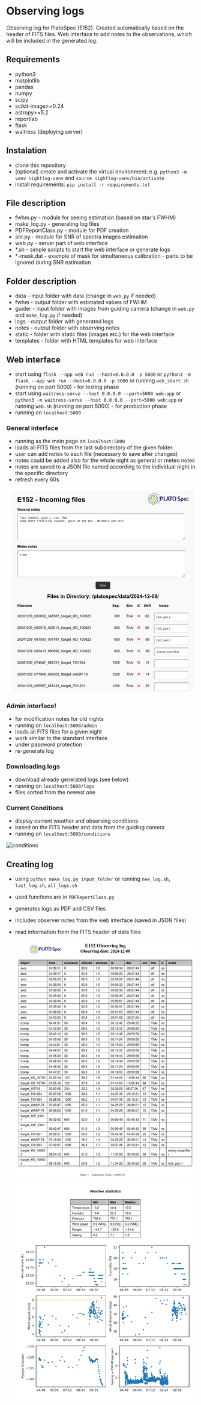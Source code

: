 # Observing logs
Observing log for PlatoSpec (E152). Created automatically based on the header of FITS files. Web interface to add notes to the observations, which will be included in the generated log.

## Requirements

- python3
- matplotlib
- pandas
- numpy
- scipy
- scikit-image>=0.24
- astropy>=5.2
- reportlab
- flask
- waitress (deploying server)

## Instalation

- clone this repository
- (optional) create and activate the virtual environment: e.g. ```python3 -m venv nightlog-venv``` and ```source nightlog-venv/bin/activate```
- install requirements: ```pip install -r requirements.txt```

## File description

- fwhm.py - module for seeing estimation (based on star's FWHM)
- make_log.py - generating log files
- PDFReportClass.py - module for PDF creation
- snr.py - module for SNR of spectra images estimation
- web.py - server part of web interface
- *.sh - simple scripts to start the web interface or generate logs
- *-mask.dat - example of mask for simultaneous calibration - parts to be ignored during SNR estimation

## Folder description

- data - input folder with data (change in ```web.py``` if needed)
- fwhm - output folder with estimated values of FWHM
- guider - input folder with images from guiding camera (change in ```web.py``` and ```make_log.py``` if needed)
- logs - output folder with generated logs
- notes - output folder with observing notes
- static - folder with static files (images etc.) for the web interface
- templates - folder with HTML templates for web interface

## Web interface

- start using ```flask --app web run --host=0.0.0.0 -p 5000``` or ```python3 -m flask --app web run --host=0.0.0.0 -p 5000``` or running ```web_start.sh``` (running on port 5000) - for testing phase
- start using ```waitress-serve --host 0.0.0.0 --port=5000 web:app``` or ```python3 -m waitress-serve --host 0.0.0.0 --port=5000 web:app``` or running ```web.sh``` (running on port 5000) - for production phase
- running on ```localhost:5000```

### General interface

- running as the main page on ```localhost:5000```  
- loads all FITS files from the last subdirectory of the given folder
- user can add notes to each file (necessary to save after changes)
- notes could be added also for the whole night as general or meteo notes
- notes are saved to a JSON file named according to the individual night in the specific directory
- refresh every 60s

![main](main.png)

### Admin interface!

- for modification notes for old nights
- running on ```localhost:5000/admin```
- loads all FITS files for a given night
- work similar to the standard interface
- under password protection
- re-generate log

### Downloading logs

- download already generated logs (see below)
- running on ```localhost:5000/logs```
- files sorted from the newest one

### Current Conditions

- display current weather and observing conditions
- based on the FITS header and data from the guiding camera
- running on ```localhost:5000/conditions```

![conditions](conditions.png)

## Creating log

- using ```python make_log.py input_folder``` or running ```new_log.sh```, ```last_log.sh```, ```all_logs.sh```
- used functions are in ```PDFReportClass.py```
- generates logs as PDF and CSV files
- includes observer notes from the web interface (saved in JSON files)
- read information from the FITS header of data files

  ![log1](log1.png)
  ![log2](log2.png)
